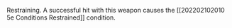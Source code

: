 Restraining. A successful hit with this weapon causes the [[202202102010 5e Conditions Restrained]] condition.